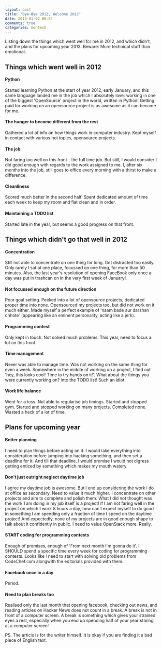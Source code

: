 ```yaml
---
layout: post
title: "Bye-Bye 2012, Welcome 2013"
date: 2013-01-02 00:54
comments: true
categories: nontech
---
```


Listing down the things which went well for me in 2012, and which didn't, and the plans for upcoming year 2013. Beware: More technical stuff than emotional.

<!--more-->

## Things which went well in 2012

#### Python
Started learning Python at the start of year 2012, early January, and this same language landed me in the job which I absolutely love: working in one of the biggest 'OpenSource' project in the world, written in Python! Getting paid for working on an opensource project is as awesome as it can become for me.

#### The hunger to become different from the rest
Gathered a lot of info on how things work in computer industry. Kept myself in contact with various hot topics, opensource projects.

#### The job
Not faring too well on this front - the full time job. But still, I would consider I did good enough with regards to the work assigned to me. I, after six months into the job, still goes to office every morning with a thirst to make a difference.

#### Cleanliness 
Scored much better in the second half. Spent dedicated amount of time each week to keep my room and flat clean and in order.

#### Maintaining a TODO list
Started late in the year, but seems a good progress on that front.

## Things which didn't go that well in 2012

#### Concentration
Still not able to concentrate on one thing for long. Get distracted too easily. Only rarely I sat at one place, focussed on one thing, for more than 50 minutes. Also, the last year's resolution of opening FaceBook only once a day was put in trashcan on in the very first week of January!

#### Not focussed enough on the future direction
Poor goal setting. Peeked into a lot of opensource projects, dedicated proper time into none. Opensourced my projects too, but did not work on it much either. Made myself a perfect example of 'naam bade aur darshan chhote' (appearing like an eminent personality, acting like a jerk).

#### Programming contest
Only kept in touch. Not solved much problems. This year, need to focus a lot on this front.

#### Time management
Never was able to manage time. Was not working on the same thing for even a week. Somewhere in the middle of working on a project, I find out 'hey, this looks cool! Time to try hands on it!'. What about the thingy you were currently working on? Into the TODO list! Such an idiot.

#### Work life balance
Went for a toss. Not able to regularise job timings. Started and stopped gym. Started and stopped working on many projects. Completed none. Wasted a heck of a lot of time.



## Plans for upcoming year

#### Better planning
I need to plan things before acting on it. I would take everything into consideration before jumping into hacking something, and then set a deadline for it. And till that deadline, I would promise I would not digress getting enticed by something which makes my mouth watery.

#### Don't just outright neglect daytime job
I agree my daytime job is awesome. But I end up considering the work I do at office as secondary. Need to value it much higher. I concentrate on other projects and aim to complete and polish them. What I did not thought was the work I am doing in my job itself is a project! If I am not faring well in the project on which I work 8 hours a day, how can I expect myself to do good in something I am spending only a fraction of time I spend on the daytime project! And expectedly, none of my projects are in good enough shape to talk about it confidently in public. I need to value OpenStack more. Really.

#### START coding for programming contests
Enough of promises, enough of 'From next month I'm gonna do it'. I SHOULD spend a specific time every week for coding for programming contests. Looks like I need to start with solving old problems from CodeChef.com alongwith the editorials provided with them.

#### Facebook once in a day
Period.

#### Need to plan breaks too
Realised only the last month that opening facebook, checking out news, and reading articles on Hacker News does not count in a break. A break is not in front of a computer screen. A break is something which gives your strained eyes a rest, especially when you end up spending half of your year staring at a computer screen!



PS. The article is for the writer himself. It is okay if you are finding it a bad piece of English text.
